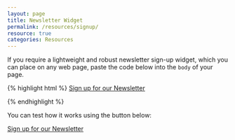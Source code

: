```yaml
---
layout: page
title: Newsletter Widget
permalink: /resources/signup/
resource: true
categories: Resources
---
```


If you require a lightweight and robust newsletter sign-up widget, which you can place on any web page, paste the code below into the `body` of your page.

{% highlight html %}
<a href="//cdn.wfp.org/signup" data-featherlight="iframe" data-featherlight-iframe-min-width="320" data-featherlight-iframe-width="100%" data-featherlight-iframe-height="575" class="pure-button primary" id="wfp-signup-show">Sign up for our Newsletter</a>
<script src="//cdn.wfp.org/signup/widget/widget.js" async></script>
{% endhighlight %}

You can test how it works using the button below:

<div class="preview plain">
  <a href="//cdn.wfp.org/signup" data-featherlight="iframe" data-featherlight-iframe-min-width="320" data-featherlight-iframe-width="100%" data-featherlight-iframe-height="575" class="pure-button primary" id="wfp-signup-show">Sign up for our Newsletter</a>
  <script src="//cdn.wfp.org/signup/widget/widget.js" async></script>
</div>